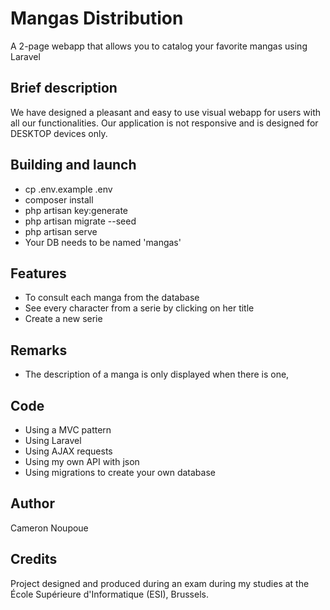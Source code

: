 # Mangas Distribution
A 2-page webapp that allows you to catalog your favorite mangas using Laravel

## Brief description
We have designed a pleasant and easy to use visual webapp for users with all our functionalities. Our application is not responsive and is designed for DESKTOP devices only. 

## Building and launch

* cp .env.example .env
* composer install
* php artisan key:generate
* php artisan migrate --seed
* php artisan serve 
* Your DB needs to be named 'mangas'


## Features
* To consult each manga from the database
* See every character from a serie by clicking on her title
* Create a new serie

## Remarks
* The description of a manga is only displayed when there is one,

## Code 

* Using a MVC pattern
* Using Laravel
* Using AJAX requests
* Using my own API with json
* Using migrations to create your own database

## Author

Cameron Noupoue

## Credits

Project designed and produced during an exam during my studies at the École Supérieure d'Informatique (ESI), Brussels.
